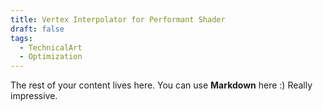 ```yaml
---
title: Vertex Interpolator for Performant Shader
draft: false
tags:
  - TechnicalArt
  - Optimization
---
```

 
The rest of your content lives here. You can use **Markdown** here :) Really impressive.